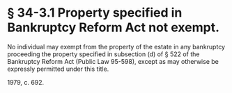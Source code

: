 # § 34-3.1 Property specified in Bankruptcy Reform Act not exempt.

<p>No individual may exempt from the property of the estate in any bankruptcy proceeding the property specified in subsection (d) of § 522 of the Bankruptcy Reform Act (Public Law 95-598), except as may otherwise be expressly permitted under this title.</p><p>1979, c. 692.</p>